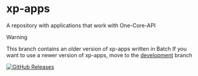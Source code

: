 # xp-apps
A repository with applications that work with One-Core-API

> [!WARNING]
> This branch contains an older version of xp-apps written in Batch
> If you want to use a newer version of xp-apps, move to the [development](https://github.com/nixxoq/xp-apps/tree/development) branch

[![GitHub Releases](https://img.shields.io/github/downloads/Snaky1a/xp-apps/latest/total?label=Downloads%20(Applications%20list)&color=blue&style=flat)](https://github.com/Snaky1a/xp-apps/releases/latest)
